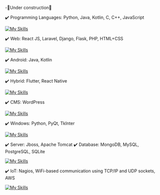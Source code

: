 -🚧Under construction🚧

✔️ Programming Languages: Python, Java, Kotlin, C, C++, JavaScript

[![My Skills](https://skillicons.dev/icons?i=py,java,kotlin,c,cpp,js)](https://skillicons.dev)

✔️ Web: React JS, Laravel, Django, Flask, PHP, HTML+CSS

[![My Skills](https://skillicons.dev/icons?i=react,laravel,django,flask,php,html,css,js)](https://skillicons.dev)

✔️ Android: Java, Kotlin

[![My Skills](https://skillicons.dev/icons?i=java,kotlin)](https://skillicons.dev)

✔️ Hybrid: Flutter, React Native

[![My Skills](https://skillicons.dev/icons?i=flutter,react)](https://skillicons.dev)

✔️ CMS: WordPress

[![My Skills](https://skillicons.dev/icons?i=wordpress)](https://skillicons.dev)

✔️ Windows: Python, PyQt, TkInter

[![My Skills](https://skillicons.dev/icons?i=py,qt,gtk)](https://skillicons.dev)

✔️ Server: Jboss, Apache Tomcat
✔️ Database: MongoDB, MySQL,  PostgreSQL, SQLite

[![My Skills](https://skillicons.dev/icons?i=mongodb,mysql,postgres,sqlite)](https://skillicons.dev)

✔️ IoT: Nagios, WiFi-based communication using TCP/IP and UDP sockets, AWS

[![My Skills](https://skillicons.dev/icons?i=linux,aws)](https://skillicons.dev)
